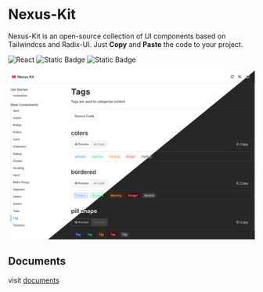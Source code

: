 # Nexus-Kit

Nexus-Kit is an open-source collection of UI components based on Tailwindcss and Radix-UI. Just **Copy** and **Paste** the code to your project.

![React](https://img.shields.io/badge/React-20232A?style=flat-square&logo=react&logoColor=61DAFB) ![Static Badge](https://img.shields.io/badge/Radix_UI-2F3337?style=flat-square) ![Static Badge](https://img.shields.io/badge/Tailwind-v4-38BDF8%3Flogo%3Dtailwindcss?style=flat-square)

<img src="./images/demo-image.png" alt="demo" style="max-height:540px; object-fit:fit" />

## Documents

visit [documents](https://nexus-kit.vercel.app/)
